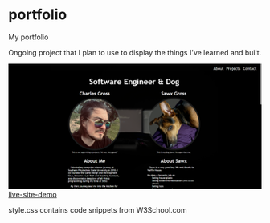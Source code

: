 # portfolio
My portfolio 

Ongoing project that I plan to use to display the things I've learned and built.

![Screenshot](/assets/images/screenshot.PNG)
[live-site-demo](https://frenzie24.github.io/portfolio)

style.css contains code snippets from W3School.com